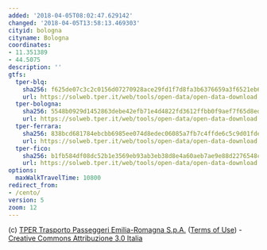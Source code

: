 ```yaml
---
added: '2018-04-05T08:02:47.629142'
changed: '2018-04-05T13:58:13.469303'
cityid: bologna
cityname: Bologna
coordinates:
- 11.351389
- 44.5075
description: ''
gtfs:
  tper-blq:
    sha256: f625de07c3c2c0156d07270928ace29fd1f7d8fa3b6376659a3f6521eb65bf57
    url: https://solweb.tper.it/web/tools/open-data/open-data-download.aspx?source=tper.it&filename=gommagtfsblq&version=20180328&format=zip
  tper-bologna:
    sha256: 5548b0929d1452863debe42efb71e4d4822fd3612ffbb0f9aef7f65d8eddc381
    url: https://solweb.tper.it/web/tools/open-data/open-data-download.aspx?source=tper.it&filename=gommagtfsbo&version=20180328&format=zip
  tper-ferrara:
    sha256: 838bcd681784ebcbb6985ee074d8edec06085a7fb7c4ffde6c5c9d01fde3876a
    url: https://solweb.tper.it/web/tools/open-data/open-data-download.aspx?source=tper.it&filename=gommagtfsfe&version=20180328&format=zip
  tper-fico:
    sha256: b1fb584df08dc52b1e3569eb93ab3eb38d8e4a60aeb7ae9e88d2276548ce73d5
    url: https://solweb.tper.it/web/tools/open-data/open-data-download.aspx?source=tper.it&filename=gommagtfsfico&version=20180328&format=zip
options:
  maxWalkTravelTime: 10800
redirect_from:
- /cento/
version: 5
zoom: 12
---
```


(c) [TPER Trasporto Passeggeri Emilia-Romagna S.p.A.](http://www.tper.it)
([Terms of Use](https://www.tper.it/azienda/tper-open-data-note-legali)) - [Creative Commons Attribuzione 3.0 Italia](http://creativecommons.org/licenses/by/3.0/it)
